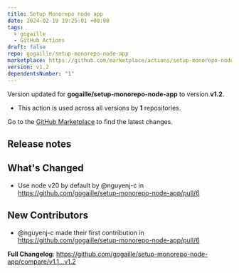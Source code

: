 ```yaml
---
title: Setup Monorepo node app
date: 2024-02-19 19:25:01 +00:00
tags:
  - gogaille
  - GitHub Actions
draft: false
repo: gogaille/setup-monorepo-node-app
marketplace: https://github.com/marketplace/actions/setup-monorepo-node-app
version: v1.2
dependentsNumber: "1"
---
```



Version updated for **gogaille/setup-monorepo-node-app** to version **v1.2**.
- This action is used across all versions by **1** repositories.

Go to the [GitHub Marketplace](https://github.com/marketplace/actions/setup-monorepo-node-app) to find the latest changes.

## Release notes

## What's Changed
* Use node v20 by default by @nguyenj-c in https://github.com/gogaille/setup-monorepo-node-app/pull/6

## New Contributors
* @nguyenj-c made their first contribution in https://github.com/gogaille/setup-monorepo-node-app/pull/6

**Full Changelog**: https://github.com/gogaille/setup-monorepo-node-app/compare/v1.1...v1.2
